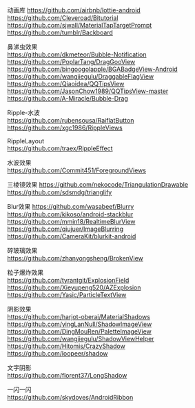 动画库
https://github.com/airbnb/lottie-android  
https://github.com/Cleveroad/Bitutorial  
https://github.com/sjwall/MaterialTapTargetPrompt  
https://github.com/tumblr/Backboard  

鼻涕虫效果  
https://github.com/dkmeteor/Bubble-Notification  
https://github.com/PoplarTang/DragGooView  
https://github.com/bingoogolapple/BGABadgeView-Android  
https://github.com/wangjiegulu/DraggableFlagView  
https://github.com/Qiaoidea/QQTipsView  
https://github.com/JasonChow1989/QQTipsView-master  
https://github.com/A-Miracle/Bubble-Drag    


Ripple-水波  
https://github.com/rubensousa/RaiflatButton  
https://github.com/xgc1986/RippleViews  

RippleLayout  
https://github.com/traex/RippleEffect  

水波效果  
https://github.com/Commit451/ForegroundViews  

三棱镜效果
https://github.com/nekocode/TriangulationDrawable  
https://github.com/sdsmdg/trianglify   


Blur效果
https://github.com/wasabeef/Blurry  
https://github.com/kikoso/android-stackblur  
https://github.com/mmin18/RealtimeBlurView    
https://github.com/qiujuer/ImageBlurring  
https://github.com/CameraKit/blurkit-android  

碎玻璃效果  
https://github.com/zhanyongsheng/BrokenView    

粒子爆炸效果  
https://github.com/tyrantgit/ExplosionField  
https://github.com/Xieyupeng520/AZExplosion  
https://github.com/Yasic/ParticleTextView  

阴影效果  
https://github.com/harjot-oberai/MaterialShadows  
https://github.com/yingLanNull/ShadowImageView  
https://github.com/DingMouRen/PaletteImageView  
https://github.com/wangjiegulu/ShadowViewHelper  
https://github.com/Hitomis/CrazyShadow  
https://github.com/loopeer/shadow  


文字阴影   
https://github.com/florent37/LongShadow  


 一闪一闪  
https://github.com/skydoves/AndroidRibbon  


